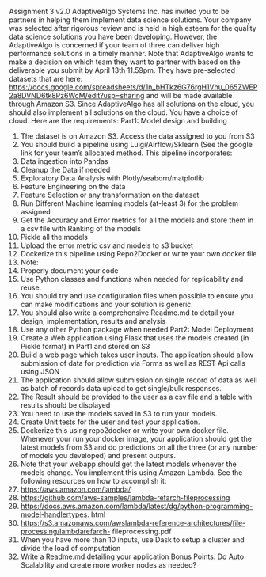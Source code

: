 Assignment 3 v2.0
AdaptiveAlgo Systems Inc. has invited you to be partners in helping them implement data
science solutions. Your company was selected after rigorous review and is held in high esteem
for the quality data science solutions you have been developing. However, the AdaptiveAlgo is
concerned if your team of three can deliver high performance solutions in a timely manner. Note
that AdaptiveAlgo wants to make a decision on which team they want to partner with based on
the deliverable you submit by April 13th 11.59pm. They have pre-selected datasets that are
here: https://docs.google.com/spreadsheets/d/1n_bHTkz6G76rgH1Vhu_065ZWEP2a8DVND6tk8Pz6WcM/edit?usp=sharing
and will be made available through Amazon S3. Since AdaptiveAlgo has all solutions on the
cloud, you should also implement all solutions on the cloud. You have a choice of cloud.
Here are the requirements:
Part1: Model design and building
1. The dataset is on Amazon S3. Access the data assigned to you from S3
2. You should build a pipeline using Luigi/Airflow/Sklearn (See the google link for your
team’s allocated method. This pipeline incorporates:
1. Data ingestion into Pandas
2. Cleanup the Data if needed
3. Exploratory Data Analysis with Plotly/seaborn/matplotlib
4. Feature Engineering on the data
5. Feature Selection or any transformation on the dataset
6. Run Different Machine learning models (at-least 3) for the problem assigned
7. Get the Accuracy and Error metrics for all the models and store them in a csv file
with Ranking of the models
8. Pickle all the models
9. Upload the error metric csv and models to s3 bucket
3. Dockerize this pipeline using Repo2Docker or write your own docker file
4. Note:
1. Properly document your code
2. Use Python classes and functions when needed for replicability and reuse.
3. You should try and use configuration files when possible to ensure you can make
modifications and your solution is generic.
4. You should also write a comprehensive Readme.md to detail your design,
implementation, results and analysis
5. Use any other Python package when needed
Part2: Model Deployment
1. Create a Web application using Flask that uses the models created (in Pickle format) in
Part1 and stored on S3
2. Build a web page which takes user inputs. The application should allow submission of
data for prediction via Forms as well as REST Api calls using JSON
3. The application should allow submission on single record of data as well as batch of
records data upload to get single/bulk responses.
4. The Result should be provided to the user as a csv file and a table with results should be
displayed
5. You need to use the models saved in S3 to run your models.
6. Create Unit tests for the user and test your application.
7. Dockerize this using repo2docker or write your own docker file. Whenever your run your
docker image, your application should get the latest models from S3 and do predictions on all
the three (or any number of models you developed) and present outputs.
8. Note that your webapp should get the latest models whenever the models change. You
implement this using Amazon Lambda. See the following resources on how to accomplish it:
1. https://aws.amazon.com/lambda/
2. https://github.com/aws-samples/lambda-refarch-fileprocessing
3. https://docs.aws.amazon.com/lambda/latest/dg/python-programming-model-handlertypes.
html
4. https://s3.amazonaws.com/awslambda-reference-architectures/file-processing/lambdarefarch-
fileprocessing.pdf
9. When you have more than 10 inputs, use Dask to setup a cluster and divide the load of
computation
10. Write a Readme.md detailing your application
Bonus Points:
Do Auto Scalability and create more worker nodes as needed?
